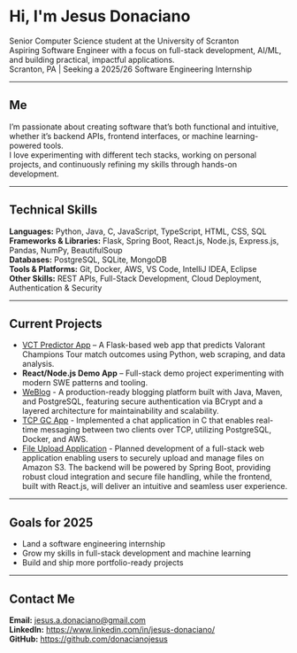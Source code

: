 # Hi, I'm Jesus Donaciano
Senior Computer Science student at the University of Scranton  
Aspiring Software Engineer with a focus on full-stack development, AI/ML, and building practical, impactful applications.  
Scranton, PA | Seeking a 2025/26 Software Engineering Internship  

---

## Me
I’m passionate about creating software that’s both functional and intuitive, whether it’s backend APIs, frontend interfaces, or machine learning-powered tools.  
I love experimenting with different tech stacks, working on personal projects, and continuously refining my skills through hands-on development.  

---

## Technical Skills
**Languages:** Python, Java, C, JavaScript, TypeScript, HTML, CSS, SQL  
**Frameworks & Libraries:** Flask, Spring Boot, React.js, Node.js, Express.js, Pandas, NumPy, BeautifulSoup   
**Databases:** PostgreSQL, SQLite, MongoDB  
**Tools & Platforms:** Git, Docker, AWS, VS Code, IntelliJ IDEA, Eclipse   
**Other Skills:** REST APIs, Full-Stack Development, Cloud Deployment, Authentication & Security    

---

## Current Projects

- [VCT Predictor App](https://github.com/donacianojesus/VCTPredictorAPP) – A Flask-based web app that predicts Valorant Champions Tour match outcomes using Python, web scraping, and data analysis.  
- **React/Node.js Demo App** – Full-stack demo project experimenting with modern SWE patterns and tooling.  
- [WeBlog](https://github.com/donacianojesus/WeBlog) - A production-ready blogging platform built with Java, Maven, and PostgreSQL, featuring secure authentication via BCrypt and a layered architecture for maintainability and scalability.
- [TCP GC App](https://github.com/donacianojesus/client_server_gc) - Implemented a chat application in C that enables real-time messaging between two clients over TCP, utilizing PostgreSQL, Docker, and AWS.
- [File Upload Application](https://github.com/donacianojesus/File-Upload-Application) - Planned development of a full-stack web application enabling users to securely upload and manage files on Amazon S3. The backend will be powered by Spring Boot, providing robust cloud integration and secure file handling, while the frontend, built with React.js, will deliver an intuitive and seamless user experience.
---

## Goals for 2025
- Land a software engineering internship  
- Grow my skills in full-stack development and machine learning  
- Build and ship more portfolio-ready projects  

---

## Contact Me
**Email:** jesus.a.donaciano@gmail.com  
**LinkedIn:** https://www.linkedin.com/in/jesus-donaciano/   
**GitHub:** https://github.com/donacianojesus
